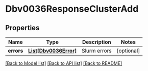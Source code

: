 # Dbv0036ResponseClusterAdd

## Properties
Name | Type | Description | Notes
------------ | ------------- | ------------- | -------------
**errors** | [**List[Dbv0036Error]**](Dbv0036Error.md) | Slurm errors | [optional] 

[[Back to Model list]](../README.md#documentation-for-models) [[Back to API list]](../README.md#documentation-for-api-endpoints) [[Back to README]](../README.md)


